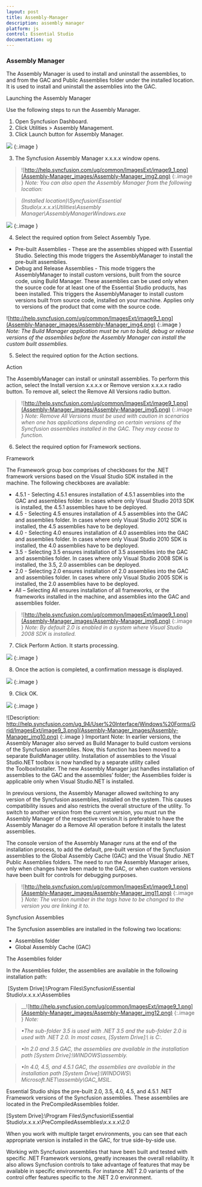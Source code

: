 ```yaml
---
layout: post
title: Assembly-Manager
description: assembly manager
platform: js
control: Essential Studio
documentation: ug
---
```


### Assembly Manager

The Assembly Manager is used to install and uninstall the assemblies, to and from the GAC and Public Assemblies folder under the installed location. It is used to install and uninstall the assemblies into the GAC.

Launching the Assembly Manager 

Use the following steps to run the Assembly Manager.

1. Open Syncfusion Dashboard.
1. Click Utilities > Assembly Management.
2. Click Launch button for Assembly Manager.



![](Assembly-Manager_images/Assembly-Manager_img1.png)
{:.image }




3. The Syncfusion Assembly Manager x.x.x.x window opens.



> ![http://help.syncfusion.com/ug/common/ImagesExt/image9_1.png](Assembly-Manager_images/Assembly-Manager_img2.png)
{:.image }
 _Note: You can also open the Assembly Manager from the following location:_ 

> _(Installed location)\Syncfusion\Essential Studio\x.x.x.x\Utilities\Assembly Manager\AssemblyManagerWindows.exe_ 



![](Assembly-Manager_images/Assembly-Manager_img3.png)
{:.image }




4. Select the required option from Select Assembly Type.
* Pre-built Assemblies - These are the assemblies shipped with Essential Studio. Selecting this mode triggers the AssemblyManager to install the pre-built assemblies. 
* Debug and Release Assemblies - This mode triggers the AssemblyManager to install custom versions, built from the source code, using Build Manager. These assemblies can be used only when the source code for at least one of the Essential Studio products, has been installed. This triggers the AssemblyManager to install custom versions built from source code, installed on your machine. Applies only to versions of the product that come with the source code.
> 
![http://help.syncfusion.com/ug/common/ImagesExt/image9_1.png](Assembly-Manager_images/Assembly-Manager_img4.png)
{:.image }
_Note: The Build Manager application must be run to build, debug or release versions of the assemblies before the Assembly Manager can install the custom built assemblies._

> 

5. Select the required option for the Action sections.

Action

The AssemblyManager can install or uninstall assemblies. To perform this action, select the Install version x.x.x.x or Remove version x.x.x.x radio button. To remove all, select the Remove All Versions radio button.



> ![http://help.syncfusion.com/ug/common/ImagesExt/image9_1.png](Assembly-Manager_images/Assembly-Manager_img5.png)
{:.image }
_Note: Remove All Versions must be used with caution in scenarios when one has applications depending on certain versions of the Syncfusion assemblies installed in the GAC. They may cease to function._

> 

6. Select the required option for Framework sections. 

Framework

The Framework group box comprises of checkboxes for the .NET framework versions based on the Visual Studio SDK installed in the machine. The following checkboxes are available:

* 4.5.1 - Selecting 4.5.1 ensures installation of 4.5.1 assemblies into the GAC and assemblies folder. In cases where only Visual Studio 2013 SDK is installed, the 4.5.1 assemblies have to be deployed.
* 4.5 - Selecting 4.5 ensures installation of 4.5 assemblies into the GAC and assemblies folder. In cases where only Visual Studio 2012 SDK is installed, the 4.5 assemblies have to be deployed.
* 4.0 - Selecting 4.0 ensures installation of 4.0 assemblies into the GAC and assemblies folder. In cases where only Visual Studio 2010 SDK is installed, the 4.0 assemblies have to be deployed.
* 3.5 - Selecting 3.5 ensures installation of 3.5 assemblies into the GAC and assemblies folder. In cases where only Visual Studio 2008 SDK is installed, the 3.5, 2.0 assemblies can be deployed.
* 2.0 - Selecting 2.0 ensures installation of 2.0 assemblies into the GAC and assemblies folder. In cases where only Visual Studio 2005 SDK is installed, the 2.0 assemblies have to be deployed.
* All – Selecting All ensures installation of all frameworks, or the frameworks installed in the machine, and assemblies into the GAC and assemblies folder.



> ![http://help.syncfusion.com/ug/common/ImagesExt/image9_1.png](Assembly-Manager_images/Assembly-Manager_img6.png)
{:.image }
_Note: By default 2.0 is enabled in a system where Visual Studio 2008 SDK is installed._



7. Click Perform Action. It starts processing.



![](Assembly-Manager_images/Assembly-Manager_img7.png)
{:.image }




8. Once the action is completed, a confirmation message is displayed.



![](Assembly-Manager_images/Assembly-Manager_img8.png)
{:.image }




9. Click OK.



![](Assembly-Manager_images/Assembly-Manager_img9.png)
{:.image }




![Description: http://help.syncfusion.com/ug_94/User%20Interface/Windows%20Forms/Grid/ImagesExt/image9_3.png](Assembly-Manager_images/Assembly-Manager_img10.png)
{:.image }
Important Note: In earlier versions, the Assembly Manager also served as Build Manager to build custom versions of the Syncfusion assemblies. Now, this function has been moved to a separate BuildManager utility. Installation of assemblies to the Visual Studio.NET toolbox is now handled by a separate utility called the ToolboxInstaller. The new Assembly Manager just handles installation of assemblies to the GAC and the assemblies’ folder; the Assemblies folder is applicable only when Visual Studio.NET is installed.

In previous versions, the Assembly Manager allowed switching to any version of the Syncfusion assemblies, installed on the system. This causes compatibility issues and also restricts the overall structure of the utility. To switch to another version from the current version, you must run the Assembly Manager of the respective version.It is preferable to have the Assembly Manager do a Remove All operation before it installs the latest assemblies. 

The console version of the Assembly Manager runs at the end of the installation process, to add the default, pre-built version of the Syncfusion assemblies to the Global Assembly Cache (GAC) and the Visual Studio .NET Public Assemblies folders. The need to run the Assembly Manager arises, only when changes have been made to the GAC, or when custom versions have been built for controls for debugging purposes.

> ![http://help.syncfusion.com/ug/common/ImagesExt/image9_1.png](Assembly-Manager_images/Assembly-Manager_img11.png)
{:.image }
_Note: The version number in the tags have to be changed to the version you are linking it to._

Syncfusion Assemblies

The Syncfusion assemblies are installed in the following two locations: 

* Assemblies folder
* Global Assembly Cache (GAC)

The Assemblies folder

In the Assemblies folder, the assemblies are available in the following installation path:

 [System Drive]:\Program Files\Syncfusion\Essential Studio\x.x.x.x\Assemblies

> __![http://help.syncfusion.com/ug/common/ImagesExt/image9_1.png](Assembly-Manager_images/Assembly-Manager_img12.png)
{:.image }
_Note:_

> _•The sub-folder 3.5 is used with .NET 3.5 and the sub-folder 2.0 is used with .NET 2.0. In most cases, [System Drive]:\ is C:\._

> _•In 2.0 and 3.5 GAC, the assemblies are available in the installation path [System Drive]:\WINDOWS\assembly._

> _•In 4.0, 4.5, and 4.5.1 GAC, the assemblies are available in the installation path [System Drive]:\WINDOWS\ Microsoft.NET\assembly\GAC_MSIL._

> 

Essential Studio ships the pre-built 2.0, 3.5, 4.0, 4.5, and 4.5.1 .NET Framework versions of the Syncfusion assemblies. These assemblies are located in the PreCompiledAssemblies folder.        

[System Drive]:\Program Files\Syncfusion\Essential Studio\x.x.x.x\PreCompiledAssemblies\x.x.x.x\2.0 

When you work with multiple target environments, you can see that each appropriate version is installed in the GAC, for true side-by-side use.

Working with Syncfusion assemblies that have been built and tested with specific .NET Framework versions, greatly increases the overall reliability. It also allows Syncfusion controls to take advantage of features that may be available in specific environments. For instance .NET 2.0 variants of the control offer features specific to the .NET 2.0 environment.


